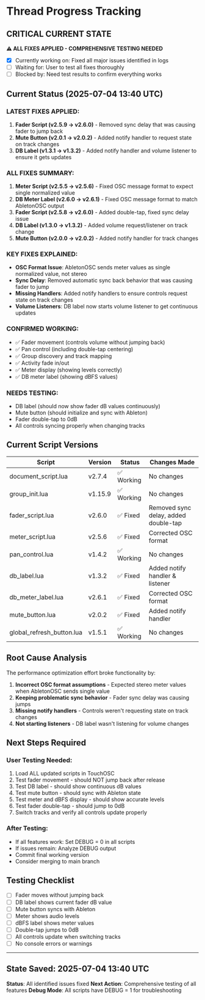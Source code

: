 # Thread Progress Tracking

## CRITICAL CURRENT STATE
**⚠️ ALL FIXES APPLIED - COMPREHENSIVE TESTING NEEDED**
- [x] Currently working on: Fixed all major issues identified in logs
- [ ] Waiting for: User to test all fixes thoroughly
- [ ] Blocked by: Need test results to confirm everything works

## Current Status (2025-07-04 13:40 UTC)

### LATEST FIXES APPLIED:
1. **Fader Script (v2.5.9 → v2.6.0)** - Removed sync delay that was causing fader to jump back
2. **Mute Button (v2.0.1 → v2.0.2)** - Added notify handler to request state on track changes
3. **DB Label (v1.3.1 → v1.3.2)** - Added notify handler and volume listener to ensure it gets updates

### ALL FIXES SUMMARY:
1. **Meter Script (v2.5.5 → v2.5.6)** - Fixed OSC message format to expect single normalized value
2. **DB Meter Label (v2.6.0 → v2.6.1)** - Fixed OSC message format to match AbletonOSC output
3. **Fader Script (v2.5.8 → v2.6.0)** - Added double-tap, fixed sync delay issue
4. **DB Label (v1.3.0 → v1.3.2)** - Added volume request/listener on track change
5. **Mute Button (v2.0.0 → v2.0.2)** - Added notify handler for track changes

### KEY FIXES EXPLAINED:
- **OSC Format Issue**: AbletonOSC sends meter values as single normalized value, not stereo
- **Sync Delay**: Removed automatic sync back behavior that was causing fader to jump
- **Missing Handlers**: Added notify handlers to ensure controls request state on track changes
- **Volume Listeners**: DB label now starts volume listener to get continuous updates

### CONFIRMED WORKING:
- ✅ Fader movement (controls volume without jumping back)
- ✅ Pan control (including double-tap centering)
- ✅ Group discovery and track mapping
- ✅ Activity fade in/out
- ✅ Meter display (showing levels correctly)
- ✅ DB meter label (showing dBFS values)

### NEEDS TESTING:
- DB label (should now show fader dB values continuously)
- Mute button (should initialize and sync with Ableton)
- Fader double-tap to 0dB
- All controls syncing properly when changing tracks

## Current Script Versions

| Script | Version | Status | Changes Made |
|--------|---------|--------|--------------|
| document_script.lua | v2.7.4 | ✅ Working | No changes |
| group_init.lua | v1.15.9 | ✅ Working | No changes |
| fader_script.lua | v2.6.0 | ✅ Fixed | Removed sync delay, added double-tap |
| meter_script.lua | v2.5.6 | ✅ Fixed | Corrected OSC format |
| pan_control.lua | v1.4.2 | ✅ Working | No changes |
| db_label.lua | v1.3.2 | ✅ Fixed | Added notify handler & listener |
| db_meter_label.lua | v2.6.1 | ✅ Fixed | Corrected OSC format |
| mute_button.lua | v2.0.2 | ✅ Fixed | Added notify handler |
| global_refresh_button.lua | v1.5.1 | ✅ Working | No changes |

## Root Cause Analysis

The performance optimization effort broke functionality by:
1. **Incorrect OSC format assumptions** - Expected stereo meter values when AbletonOSC sends single value
2. **Keeping problematic sync behavior** - Fader sync delay was causing jumps
3. **Missing notify handlers** - Controls weren't requesting state on track changes
4. **Not starting listeners** - DB label wasn't listening for volume changes

## Next Steps Required

### User Testing Needed:
1. Load ALL updated scripts in TouchOSC
2. Test fader movement - should NOT jump back after release
3. Test DB label - should show continuous dB values
4. Test mute button - should sync with Ableton state
5. Test meter and dBFS display - should show accurate levels
6. Test fader double-tap - should jump to 0dB
7. Switch tracks and verify all controls update properly

### After Testing:
- If all features work: Set DEBUG = 0 in all scripts
- If issues remain: Analyze DEBUG output
- Commit final working version
- Consider merging to main branch

## Testing Checklist
- [ ] Fader moves without jumping back
- [ ] DB label shows current fader dB value
- [ ] Mute button syncs with Ableton
- [ ] Meter shows audio levels
- [ ] dBFS label shows meter values
- [ ] Double-tap jumps to 0dB
- [ ] All controls update when switching tracks
- [ ] No console errors or warnings

---

## State Saved: 2025-07-04 13:40 UTC
**Status**: All identified issues fixed
**Next Action**: Comprehensive testing of all features
**Debug Mode**: All scripts have DEBUG = 1 for troubleshooting
